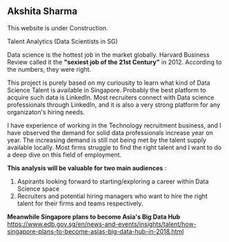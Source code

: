 ## Akshita Sharma 

This website is under Construction. 

Talent Analytics (Data Scientists in SG)

Data science is the hottest job in the market globally. Harvard Business Review called it the **"sexiest job of the 21st Century"** in 2012. According to the numbers, they were right.

This project is purely based on my curiousity to learn what kind of Data Science Talent is available in Singapore. Probably the best platform to acquire such data is LinkedIn. Most recruiters connect with Data science professionals through LinkedIn, and it is also a very strong platform for any organizaton's hiring needs.

I have experience of working in the Technology recruitment business, and I have observed the demand for solid data professionals increase year on year. The increasing demand is still not being met by the talent supply available locally. Most firms struggle to find the right talent and I want to do a deep dive on this field of employment. 

**This analysis will be valuable for two main audiences** : 

1. Aspirants looking forward to starting/exploring a career within Data Science space 
2. Recruiters and potential hiring managers who want to hire the right talent for their firms and teams respectively. 

**Meanwhile Singapore plans to become Asia's Big Data Hub**  https://www.edb.gov.sg/en/news-and-events/insights/talent/how-singapore-plans-to-become-asias-big-data-hub-in-2018.html
